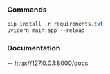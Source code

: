 
### Commands

```powershell
pip install -r requirements.txt
uvicorn main:app --reload
```

### Documentation

-- http://127.0.0.1:8000/docs